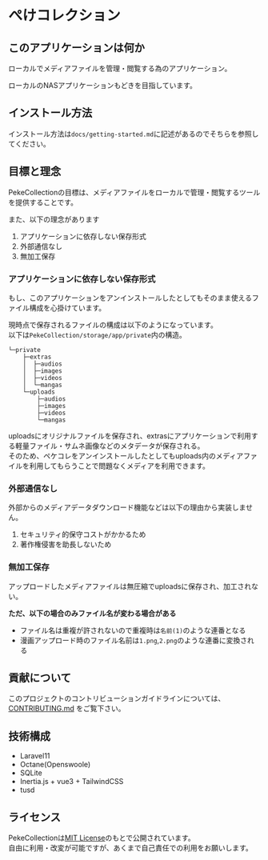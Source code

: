 # ぺけコレクション

## このアプリケーションは何か
ローカルでメディアファイルを管理・閲覧する為のアプリケーション。

ローカルのNASアプリケーションもどきを目指しています。

## インストール方法
インストール方法は`docs/getting-started.md`に記述があるのでそちらを参照してください。

## 目標と理念
PekeCollectionの目標は、メディアファイルをローカルで管理・閲覧するツールを提供することです。

また、以下の理念があります
1. アプリケーションに依存しない保存形式
1. 外部通信なし
1. 無加工保存

### アプリケーションに依存しない保存形式
もし、このアプリケーションをアンインストールしたとしてもそのまま使えるファイル構成を心掛けています。

現時点で保存されるファイルの構成は以下のようになっています。  
以下は`PekeCollection/storage/app/private`内の構造。
```
└─private
    ├─extras
    │  ├─audios
    │  ├─images
    │  ├─videos
    │  └─mangas
    └─uploads
        ├─audios
        ├─images
        ├─videos
        └─mangas
```
uploadsにオリジナルファイルを保存され、extrasにアプリケーションで利用する軽量ファイル・サムネ画像などのメタデータが保存される。  
そのため、ペケコレをアンインストールしたとしてもuploads内のメディアファイルを利用してもらうことで問題なくメディアを利用できます。

### 外部通信なし
外部からのメディアデータダウンロード機能などは以下の理由から実装しません。

1. セキュリティ的保守コストがかかるため
1. 著作権侵害を助長しないため

### 無加工保存
アップロードしたメディアファイルは無圧縮でuploadsに保存され、加工されない。

**ただ、以下の場合のみファイル名が変わる場合がある**
- ファイル名は重複が許されないので重複時は`名前(1)`のような連番となる
- 漫画アップロード時のファイル名前は`1.png`,`2.png`のような連番に変換される

## 貢献について
このプロジェクトのコントリビューションガイドラインについては、[CONTRIBUTING.md](./CONTRIBUTING.md) をご覧下さい。

## 技術構成
- Laravel11
- Octane(Openswoole)
- SQLite
- Inertia.js + vue3 + TailwindCSS
- tusd

## ライセンス
PekeCollectionは[MIT License](https://github.com/tamakoma1129/PekeCollection/blob/main/LICENSE)のもとで公開されています。  
自由に利用・改変が可能ですが、あくまで自己責任での利用をお願いします。

